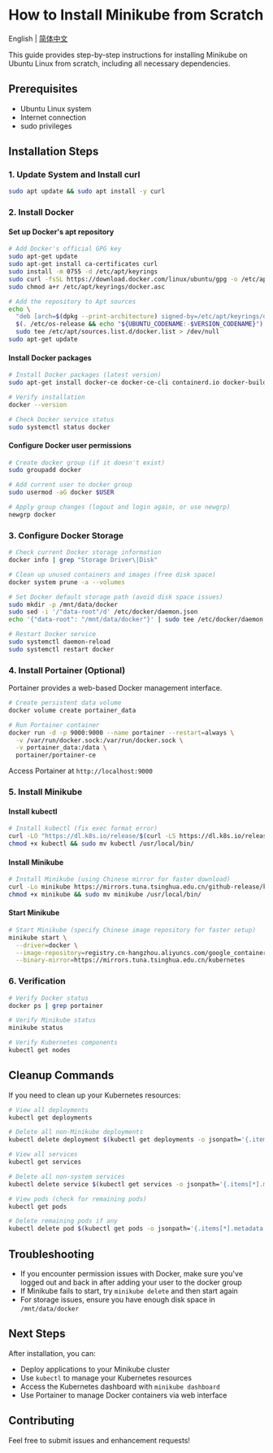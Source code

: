 # How to Install Minikube from Scratch

English | [简体中文](readme-cn.md)

This guide provides step-by-step instructions for installing Minikube on Ubuntu Linux from scratch, including all necessary dependencies.

## Prerequisites

- Ubuntu Linux system
- Internet connection
- sudo privileges

## Installation Steps

### 1. Update System and Install curl

```bash
sudo apt update && sudo apt install -y curl
```

### 2. Install Docker

#### Set up Docker's apt repository

```bash
# Add Docker's official GPG key
sudo apt-get update
sudo apt-get install ca-certificates curl
sudo install -m 0755 -d /etc/apt/keyrings
sudo curl -fsSL https://download.docker.com/linux/ubuntu/gpg -o /etc/apt/keyrings/docker.asc
sudo chmod a+r /etc/apt/keyrings/docker.asc

# Add the repository to Apt sources
echo \
  "deb [arch=$(dpkg --print-architecture) signed-by=/etc/apt/keyrings/docker.asc] https://download.docker.com/linux/ubuntu \
  $(. /etc/os-release && echo "${UBUNTU_CODENAME:-$VERSION_CODENAME}") stable" | \
  sudo tee /etc/apt/sources.list.d/docker.list > /dev/null
sudo apt-get update
```

#### Install Docker packages

```bash
# Install Docker packages (latest version)
sudo apt-get install docker-ce docker-ce-cli containerd.io docker-buildx-plugin docker-compose-plugin

# Verify installation
docker --version

# Check Docker service status
sudo systemctl status docker
```

#### Configure Docker user permissions

```bash
# Create docker group (if it doesn't exist)
sudo groupadd docker

# Add current user to docker group
sudo usermod -aG docker $USER

# Apply group changes (logout and login again, or use newgrp)
newgrp docker
```

### 3. Configure Docker Storage

```bash
# Check current Docker storage information
docker info | grep "Storage Driver\|Disk"

# Clean up unused containers and images (free disk space)
docker system prune -a --volumes

# Set Docker default storage path (avoid disk space issues)
sudo mkdir -p /mnt/data/docker
sudo sed -i '/"data-root"/d' /etc/docker/daemon.json
echo '{"data-root": "/mnt/data/docker"}' | sudo tee /etc/docker/daemon.json

# Restart Docker service
sudo systemctl daemon-reload
sudo systemctl restart docker
```

### 4. Install Portainer (Optional)

Portainer provides a web-based Docker management interface.

```bash
# Create persistent data volume
docker volume create portainer_data

# Run Portainer container
docker run -d -p 9000:9000 --name portainer --restart=always \
  -v /var/run/docker.sock:/var/run/docker.sock \
  -v portainer_data:/data \
  portainer/portainer-ce
```

Access Portainer at `http://localhost:9000`

### 5. Install Minikube

#### Install kubectl

```bash
# Install kubectl (fix exec format error)
curl -LO "https://dl.k8s.io/release/$(curl -LS https://dl.k8s.io/release/stable.txt)/bin/linux/amd64/kubectl"
chmod +x kubectl && sudo mv kubectl /usr/local/bin/
```

#### Install Minikube

```bash
# Install Minikube (using Chinese mirror for faster download)
curl -Lo minikube https://mirrors.tuna.tsinghua.edu.cn/github-release/kubeadm/minikube/releases/latest/minikube-linux-amd64
chmod +x minikube && sudo mv minikube /usr/local/bin/
```

#### Start Minikube

```bash
# Start Minikube (specify Chinese image repository for faster setup)
minikube start \
  --driver=docker \
  --image-repository=registry.cn-hangzhou.aliyuncs.com/google_containers \
  --binary-mirror=https://mirrors.tuna.tsinghua.edu.cn/kubernetes
```

### 6. Verification

```bash
# Verify Docker status
docker ps | grep portainer

# Verify Minikube status
minikube status

# Verify Kubernetes components
kubectl get nodes
```

## Cleanup Commands

If you need to clean up your Kubernetes resources:

```bash
# View all deployments
kubectl get deployments

# Delete all non-Minikube deployments
kubectl delete deployment $(kubectl get deployments -o jsonpath='{.items[*].metadata.name}')

# View all services
kubectl get services

# Delete all non-system services
kubectl delete service $(kubectl get services -o jsonpath='{.items[*].metadata.name}' | grep -v 'kubernetes')

# View pods (check for remaining pods)
kubectl get pods

# Delete remaining pods if any
kubectl delete pod $(kubectl get pods -o jsonpath='{.items[*].metadata.name}')
```

## Troubleshooting

- If you encounter permission issues with Docker, make sure you've logged out and back in after adding your user to the docker group
- If Minikube fails to start, try `minikube delete` and then start again
- For storage issues, ensure you have enough disk space in `/mnt/data/docker`

## Next Steps

After installation, you can:
- Deploy applications to your Minikube cluster
- Use `kubectl` to manage your Kubernetes resources
- Access the Kubernetes dashboard with `minikube dashboard`
- Use Portainer to manage Docker containers via web interface

## Contributing

Feel free to submit issues and enhancement requests!
